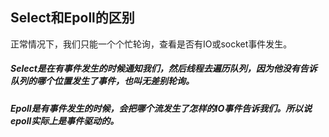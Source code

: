 ## Select和Epoll的区别

正常情况下，我们只能一个个忙轮询，查看是否有IO或socket事件发生。

##### Select是在有事件发生的时候通知我们，然后线程去遍历队列，因为他没有告诉队列的哪个位置发生了事件，也叫无差别轮询。

##### Epoll是有事件发生的时候，会把哪个流发生了怎样的IO事件告诉我们。所以说epoll实际上是事件驱动的。